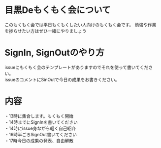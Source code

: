 # 目黒Deもくもく会について
このもくもく会では平日もくもくしたい人向けのもくもく会です。
勉強や作業を捗らせたい方はぜひ一緒にやりましょう

# SignIn, SignOutのやり方
issueにもくもく会のテンプレートがありますのでそれを使って書いてください。<br>
issueのコメントにSinOutで今日の成果をお書きください。

# 内容
・13時に集合します。もくもく開始<br>
・14時までにSignInを書いてください<br>
・14時にissue身ながら軽く自己紹介<br>
・16時半ごろSignOut書いてください<br>
・17時今日の成果の発表、自由解散<br>
